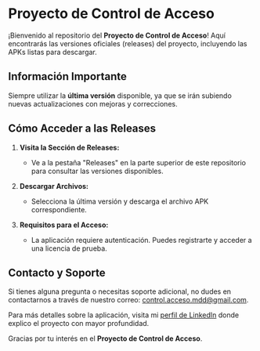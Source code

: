 # Proyecto de Control de Acceso

¡Bienvenido al repositorio del **Proyecto de Control de Acceso**! Aquí encontrarás las versiones oficiales (releases) del proyecto, incluyendo las APKs listas para descargar.

## Información Importante

Siempre utilizar la **última versión** disponible, ya que se irán subiendo nuevas actualizaciones con mejoras y correcciones.

## Cómo Acceder a las Releases

1. **Visita la Sección de Releases:**
   - Ve a la pestaña "Releases" en la parte superior de este repositorio para consultar las versiones disponibles.

2. **Descargar Archivos:**
   - Selecciona la última versión y descarga el archivo APK correspondiente.

3. **Requisitos para el Acceso:**
   - La aplicación requiere autenticación. Puedes registrarte y acceder a una licencia de prueba.

## Contacto y Soporte

Si tienes alguna pregunta o necesitas soporte adicional, no dudes en contactarnos a través de nuestro correo: [control.acceso.mdd@gmail.com](mailto:control.acceso.mdd@gmail.com).

Para más detalles sobre la aplicación, visita mi [perfil de LinkedIn](https://www.linkedin.com/feed/update/urn:li:activity:7238716421537505280/) donde explico el proyecto con mayor profundidad.

Gracias por tu interés en el **Proyecto de Control de Acceso**.

